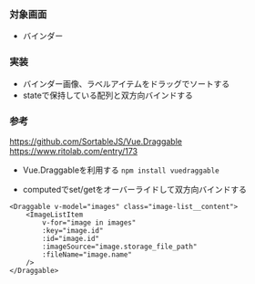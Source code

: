 ### 対象画面
- バインダー
### 実装
- バインダー画像、ラベルアイテムをドラッグでソートする
- stateで保持している配列と双方向バインドする
### 参考
https://github.com/SortableJS/Vue.Draggable  
https://www.ritolab.com/entry/173  
- Vue.Draggableを利用する
`npm install vuedraggable`

- computedでset/getをオーバーライドして双方向バインドする
```vue
<Draggable v-model="images" class="image-list__content">
    <ImageListItem
        v-for="image in images"
        :key="image.id"
        :id="image.id"
        :imageSource="image.storage_file_path"
        :fileName="image.name"
    />
</Draggable>
```